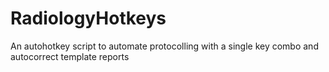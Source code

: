 # RadiologyHotkeys
An autohotkey script to automate protocolling with a single key combo and autocorrect template reports
